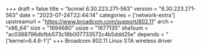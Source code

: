 +++
draft = false
title = "bcmwl 6.30.223.271-563"
version = "6.30.223.271-563"
date = "2023-07-24T22:44:14"
categories = ['network-extra']
upstreamurl = "https://www.broadcom.com/support/802.11"
arch = "x86_64"
size = "1694680"
usize = "1677135"
sha1sum = "ac0388796dbfbb573c16b007733572c4b5ddd25e"
depends = "['kernel=6.4.6-1']"
+++
Broadcom 802.11 Linux STA wireless driver